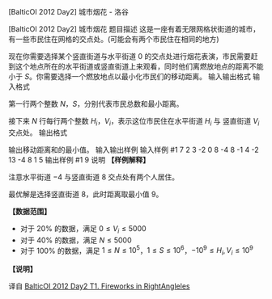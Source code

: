 



[BalticOI 2012 Day2] 城市烟花 - 洛谷














[BalticOI 2012 Day2] 城市烟花
题目描述
这是一座有着无限网格状街道的城市，有一些市民住在网格的交点处。(可能会有两个市民住在相同的地方)

现在你需要选择某个竖直街道与水平街道 $0$ 的交点处进行烟花表演，市民需要赶到这个地点所在的水平街道或竖直街道上来观看，同时他们离燃放地点的距离不能小于 $S$。你需要选择一个燃放地点以最小化市民们的移动距离。
输入输出格式
输入格式

第一行两个整数 $N$，$S$，分别代表市民总数和最小距离。

接下来 $N$ 行每行两个整数 $H_i$，$V_i$，表示这位市民住在水平街道 $H_i$ 与 竖直街道 $V_i$ 交点处。
输出格式

输出移动距离和的最小值。
输入输出样例
输入样例 #1
7 2
3 -2
0 8
-4 8
-1 4
-2 13
-4 8
1 5
输出样例 #1
9
说明
**【样例解释】** 

注意水平街道 $-4$ 与竖直街道 $8$ 交点处有两个人居住。

最优解是选择竖直街道 $8$，此时距离取最小值 $9$。

**【数据范围】**

- 对于 $20\%$ 的数据，满足 $0 \leq V_i \leq 5000$
- 对于 $40\%$ 的数据，满足 $N \leq 5000$
- 对于 $100\%$ 的数据，满足 $1 \leq N \leq 10^5$，$1 \leq S \leq 10^6$，$-10^9 \leq H_i,V_i \leq 10^9$

**【说明】**

译自 [BalticOI 2012 Day2 T1. Fireworks in RightAngleles](http://www.boi2012.lv/data/day2/eng/fire.pdf)






